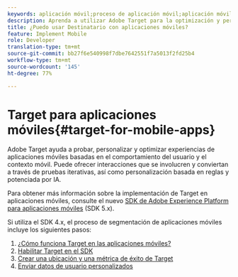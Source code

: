```yaml
---
keywords: aplicación móvil;proceso de aplicación móvil;aplicación móvil de target;ubicaciones de target móvil; métricas de éxito de aplicaciones móviles
description: Aprenda a utilizar Adobe Target para la optimización y personalización de aplicaciones móviles, con pruebas iterativas y personalización basada en reglas y con tecnología AI.
title: ¿Puedo usar Destinatario con aplicaciones móviles?
feature: Implement Mobile
role: Developer
translation-type: tm+mt
source-git-commit: bb27f6e540998f7dbe7642551f7a5013f2fd25b4
workflow-type: tm+mt
source-wordcount: '145'
ht-degree: 77%

---
```



# Target para aplicaciones móviles{#target-for-mobile-apps}

Adobe Target ayuda a probar, personalizar y optimizar experiencias de aplicaciones móviles basadas en el comportamiento del usuario y el contexto móvil. Puede ofrecer interacciones que se involucren y conviertan a través de pruebas iterativas, así como personalización basada en reglas y potenciada por IA.

Para obtener más información sobre la implementación de Target en aplicaciones móviles, consulte el nuevo [SDK de Adobe Experience Platform para aplicaciones móviles](https://aep-sdks.gitbook.io/docs/using-mobile-extensions/adobe-target) (SDK 5.x).

Si utiliza el SDK 4.x, el proceso de segmentación de aplicaciones móviles incluye los siguientes pasos:

1. [¿Cómo funciona Target en las aplicaciones móviles?](/help/c-target-mobile-app/mobile-how-target-works-mobile-apps.md)
1. [Habilitar Target en el SDK](/help/c-target-mobile-app/mobile-enable-target-in-sdk.md)
1. [Crear una ubicación y una métrica de éxito de Target](/help/c-target-mobile-app/mobile-create-location-and-metric.md)
1. [Enviar datos de usuario personalizados](/help/c-target-mobile-app/mobile-custom-user-data.md)